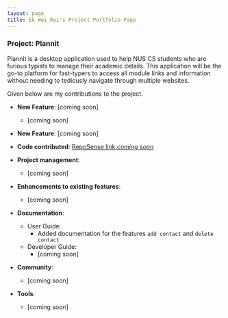 ```yaml
---
layout: page
title: Ek Wei Rui's Project Portfolio Page
---
```


### Project: Plannit

Plannit is a desktop application used to help NUS CS students who are furious typists to manage their academic details.
This application will be the go-to platform for fast-typers to access all module links and information without needing
to tediously navigate through multiple websites.

Given below are my contributions to the project.

* **New Feature**: [coming soon]
    * [coming soon]

* **New Feature**: [coming soon]

* **Code contributed**: [RepoSense link *coming soon*]()

* **Project management**:
    * [coming soon]

* **Enhancements to existing features**:
    * [coming soon]

* **Documentation**:
    * User Guide:
        * Added documentation for the features `add contact` and `delete contact`
    * Developer Guide:
        * [coming soon]

* **Community**:
    * [coming soon]

* **Tools**:
    * [coming soon]
